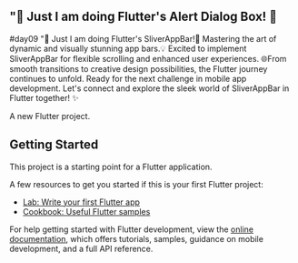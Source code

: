 ## "🚀 Just I am doing  Flutter's Alert Dialog Box! 📱

#day09
"🚀 Just I am doing Flutter's SliverAppBar!📱
Mastering the art of dynamic and visually stunning app bars.💡 
Excited to implement SliverAppBar for flexible scrolling and enhanced user experiences. 
🌐From smooth transitions to creative design possibilities, the Flutter journey continues to unfold. 
Ready for the next challenge in mobile app development. 
Let's connect and explore the sleek world of SliverAppBar in Flutter together! ✨

A new Flutter project.

## Getting Started

This project is a starting point for a Flutter application.

A few resources to get you started if this is your first Flutter project:

- [Lab: Write your first Flutter app](https://docs.flutter.dev/get-started/codelab)
- [Cookbook: Useful Flutter samples](https://docs.flutter.dev/cookbook)

For help getting started with Flutter development, view the
[online documentation](https://docs.flutter.dev/), which offers tutorials,
samples, guidance on mobile development, and a full API reference.
